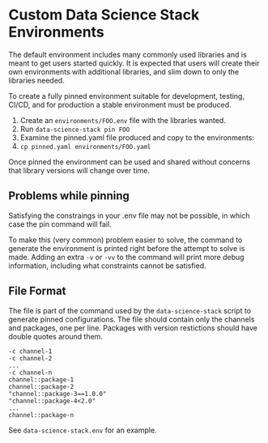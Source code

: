 # Custom Data Science Stack Environments

The default environment includes many commonly used libraries and is meant
to get users started quickly.
It is expected that users will create their own environments with additional
libraries, and slim down to only the libraries needed.

To create a fully pinned environment suitable for development, testing,
CI/CD, and for production a stable environment must be produced.

1. Create an `environments/FOO.env` file with the libraries wanted.
1. Run `data-science-stack pin FOO`
1. Examine the pinned.yaml file produced and copy to the environments:
1. `cp pinned.yaml environments/FOO.yaml`

Once pinned the environment can be used and shared without concerns
that library versions will change over time.

## Problems while pinning

Satisfying the constraings in your .env file may not be possible, in which
case the pin command will fail.

To make this (very common) problem easier to solve, the command to generate
the environment is printed right before the attempt to solve is made. Adding
an extra `-v` or `-vv` to the command will print more debug information,
including what constraints cannot be satisfied.

## File Format

The file is part of the command used by the `data-science-stack` script to
generate pinned configurations.
The file should contain only the channels and packages, one per line.
Packages with version restictions should have double quotes around them.

    -c channel-1
    -c channel-2
    ...
    -c channel-n
    channel::package-1
    channel::package-2
    "channel::package-3==1.0.0"
    "channel::package-4<2.0"
    ...
    channel::package-n

See `data-science-stack.env` for an example.
